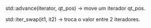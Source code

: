 std::advance(iterator, qt_pos) -> move um iterador qt_pos.

std::iter_swap(it1, it2) -> troca o valor entre 2 iteradores.

